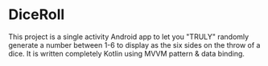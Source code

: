 # DiceRoll
This project is a single activity Android app to let you "TRULY" randomly generate a number between 1-6 to display as the six sides on the throw of a dice.
It is written completely Kotlin using MVVM pattern & data binding.
